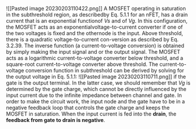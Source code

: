 ![[Pasted image 20230203110422.png]]
A MOSFET operating in saturation in the subthreshold region, as describedby Eq. 5.1.1 for an nFET, has a drain current that is an exponential functionof $Vs$ and of $Vg$. In this configuration, the MOSFET acts as an exponentialvoltage-to-current converter if one of the two voltages is fixed and the othernode is the input. Above threshold, there is a quadratic voltage-to-current con-version as described by Eq. 3.2.39. The inverse function (a current-to-voltage conversion) is obtained by simply making the input signal and or the output signal. The MOSFET acts as a logarithmic current-to-voltage converter below threshold, and a square-root current-to-voltage converter above threshold. The current-to-voltage conversion function in subthreshold can be derived by solving for the output voltage in Eq. 5.1.1:
![[Pasted image 20230203110711.png]]
if the gate is the output terminal. In the latter case, we should remember that $Vg$ is determined by the gate charge, which cannot be directly influenced by the input current due to the infinite impedance between channel and gate. In order to make the circuit work, the input node and the gate have to be in a negative feedback loop that controls the gate charge and keeps the MOSFET in saturation. 
When the input current is fed into the **drain**, the **feedback from gate to drain is negative**. 